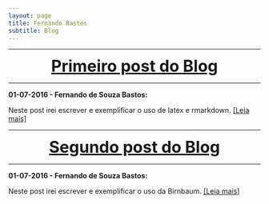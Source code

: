 ```yaml
---
layout: page
title: Fernando Bastos
subtitle: Blog
---
```


***

<center><font size="6" color="#76asaf">
<a href="/blog_posts/07-09-2016/post1">
<b>Primeiro post do Blog</b>
</a></font></center>

***

**01-07-2016 - Fernando de Souza Bastos:**

Neste post irei escrever e exemplificar o uso de latex e rmarkdown. [[Leia mais]](/blog_posts/07-09-2016/post1)

***

<center><font size="6" color="#76asaf">
<a href="/blog_posts/07-09-2016/post1">
<b>Segundo post do Blog</b>
</a></font></center>

***

**01-07-2016 - Fernando de Souza Bastos:**

Neste post irei escrever e exemplificar o uso da Birnbaum. [[Leia mais]](/blog_posts/07-09-2016/post2)





